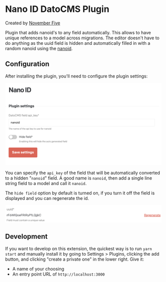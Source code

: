 # Nano ID DatoCMS Plugin

Created by [November Five](https://www.novemberfive.co/)

Plugin that adds nanoid's to any field automatically. This allows to have unique references to a model across migrations. The editor doesn't have to do anything as the uuid field is hidden and automatically filled in with a random nanoid using the [nanoid](https://github.com/ai/nanoid).

## Configuration

After installing the plugin, you'll need to configure the plugin settings:

![Configuration screenshot](https://github.com/novemberfiveco/datocms-plugin-nanoid/blob/master/docs/configuration.png?raw=true)

You can specify the `api_key` of the field that will be automatically converted to a hidden "`nanoid`" field. A good name is `nanoid`, then add a single line string field to a model and call it `nanoid`.

The `hide field` option by default is turned on, if you turn it off the field is displayed and you can regenerate the id.

![Field](https://github.com/novemberfiveco/datocms-plugin-nanoid/blob/master/docs/field.png?raw=true)

## Development

If you want to develop on this extension, the quickest way is to run `yarn start` and manually install it by going to Settings > Plugins,
clicking the add button, and clicking "create a private one" in the lower right. Give it:

- A name of your choosing
- An entry point URL of `http://localhost:3000`
